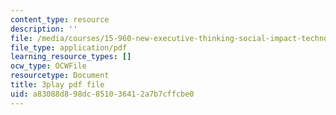 ```yaml
---
content_type: resource
description: ''
file: /media/courses/15-960-new-executive-thinking-social-impact-technology-projects-fall-2017-spring-2018/a83088d898dc851036412a7b7cffcbe0_HaySEpWEsdU.pdf
file_type: application/pdf
learning_resource_types: []
ocw_type: OCWFile
resourcetype: Document
title: 3play pdf file
uid: a83088d8-98dc-8510-3641-2a7b7cffcbe0
---
```

